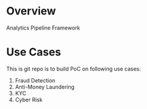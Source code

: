 # Overview
Analytics Pipeline Framework

# Use Cases
This is git repo is to build PoC on following use cases:
1. Fraud Detection
2. Anti-Money Laundering
3. KYC
4. Cyber Risk
